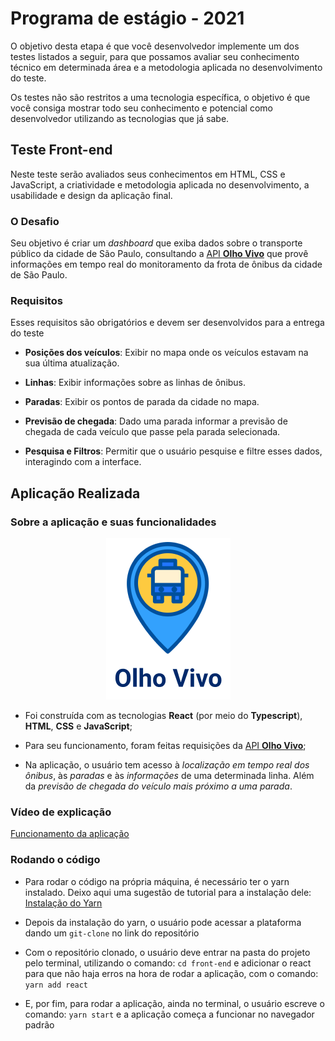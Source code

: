# Programa de estágio - 2021

O objetivo desta etapa é que você desenvolvedor implemente um dos testes listados a seguir, para que possamos avaliar seu conhecimento técnico em determinada área e a metodologia aplicada no desenvolvimento do teste.

Os testes não são restritos a uma tecnologia específica, o objetivo é que você consiga mostrar todo seu conhecimento e potencial como desenvolvedor utilizando as tecnologias que já sabe.

## Teste Front-end

Neste teste serão avaliados seus conhecimentos em HTML, CSS e JavaScript, a criatividade e metodologia aplicada no desenvolvimento, a usabilidade e design da aplicação final.

### O Desafio

Seu objetivo é criar um *dashboard* que exiba dados sobre o transporte público da cidade de São Paulo, consultando a [API **Olho Vivo**](api.md) que provê informações em tempo real do monitoramento da frota de ônibus da cidade de São Paulo.

### Requisitos

Esses requisitos são obrigatórios e devem ser desenvolvidos para a entrega do teste

* **Posições dos veículos**: Exibir no mapa onde os veículos estavam na sua última atualização.

* **Linhas**: Exibir informações sobre as linhas de ônibus.

* **Paradas**: Exibir os pontos de parada da cidade no mapa.

* **Previsão de chegada**: Dado uma parada informar a previsão de chegada de cada veículo que passe pela parada selecionada.

* **Pesquisa e Filtros**: Permitir que o usuário pesquise e filtre esses dados, interagindo com a interface.

## Aplicação Realizada

### Sobre a aplicação e suas funcionalidades

<div align = "center">
  <img src = "front-end/src/images/Logo.png">
</div>

- Foi construída com as tecnologias **React** (por meio do **Typescript**), **HTML**, **CSS** e **JavaScript**;

- Para seu funcionamento, foram feitas requisições da [API **Olho Vivo**](api.md);

- Na aplicação, o usuário tem acesso à *localização em tempo real dos ônibus*, às *paradas* e às *informações* de uma determinada linha. Além da *previsão de chegada do veículo mais próximo a uma parada*.

### Vídeo de explicação

[Funcionamento da aplicação]()

### Rodando o código

- Para rodar o código na própria máquina, é necessário ter o yarn instalado. Deixo aqui uma sugestão de tutorial para a instalação dele: [Instalação do Yarn](https://www.hostinger.com.br/tutoriais/yarn-install)

- Depois da instalação do yarn, o usuário pode acessar a plataforma dando um `git-clone` no link do repositório

- Com o repositório clonado, o usuário deve entrar na pasta do projeto pelo terminal, utilizando o comando: `cd front-end` e adicionar o react para que não haja erros na hora de rodar a aplicação, com o comando: `yarn add react`

- E, por fim, para rodar a aplicação, ainda no terminal, o usuário escreve o comando: `yarn start` e a aplicação começa a funcionar no navegador padrão
